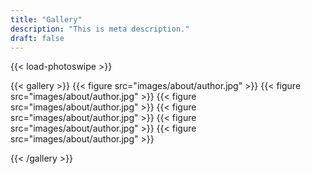 ```yaml
---
title: "Gallery"
description: "This is meta description."
draft: false
---
```



 {{< load-photoswipe >}}

 {{< gallery >}}
  {{< figure src="images/about/author.jpg" >}}
  {{< figure src="images/about/author.jpg" >}}
  {{< figure src="images/about/author.jpg" >}}
  {{< figure src="images/about/author.jpg" >}}
  {{< figure src="images/about/author.jpg" >}}
  {{< figure src="images/about/author.jpg" >}}
  
{{< /gallery >}}
